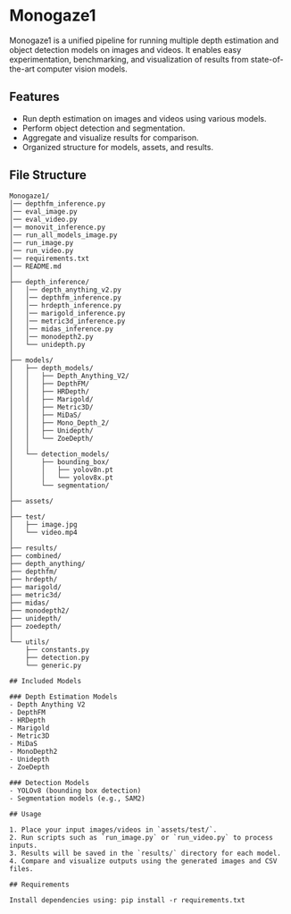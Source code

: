 # Monogaze1

Monogaze1 is a unified pipeline for running multiple depth estimation and object detection models on images and videos. It enables easy experimentation, benchmarking, and visualization of results from state-of-the-art computer vision models.

## Features

- Run depth estimation on images and videos using various models.
- Perform object detection and segmentation.
- Aggregate and visualize results for comparison.
- Organized structure for models, assets, and results.

## File Structure

```plaintext
Monogaze1/
│── depthfm_inference.py
│── eval_image.py
│── eval_video.py
│── monovit_inference.py
│── run_all_models_image.py
│── run_image.py
│── run_video.py
│── requirements.txt
│── README.md
│
├── depth_inference/
│   │── depth_anything_v2.py
│   │── depthfm_inference.py
│   │── hrdepth_inference.py
│   │── marigold_inference.py
│   │── metric3d_inference.py
│   │── midas_inference.py
│   │── monodepth2.py
│   └── unidepth.py
│
├── models/
│   ├── depth_models/
│   │   ├── Depth_Anything_V2/
│   │   ├── DepthFM/
│   │   ├── HRDepth/
│   │   ├── Marigold/
│   │   ├── Metric3D/
│   │   ├── MiDaS/
│   │   ├── Mono_Depth_2/
│   │   ├── Unidepth/
│   │   └── ZoeDepth/
│   │
│   └── detection_models/
│       ├── bounding_box/
│       │   ├── yolov8n.pt
│       │   └── yolov8x.pt
│       └── segmentation/
│
├── assets/
│
├── test/
│   ├── image.jpg
│   └── video.mp4
│
├── results/
├── combined/
├── depth_anything/
├── depthfm/
├── hrdepth/
├── marigold/
├── metric3d/
├── midas/
├── monodepth2/
├── unidepth/
├── zoedepth/
│
└── utils/
    ├── constants.py
    ├── detection.py
    └── generic.py

## Included Models

### Depth Estimation Models
- Depth Anything V2
- DepthFM
- HRDepth
- Marigold
- Metric3D
- MiDaS
- MonoDepth2
- Unidepth
- ZoeDepth

### Detection Models
- YOLOv8 (bounding box detection)
- Segmentation models (e.g., SAM2)

## Usage

1. Place your input images/videos in `assets/test/`.
2. Run scripts such as `run_image.py` or `run_video.py` to process inputs.
3. Results will be saved in the `results/` directory for each model.
4. Compare and visualize outputs using the generated images and CSV files.

## Requirements

Install dependencies using: pip install -r requirements.txt